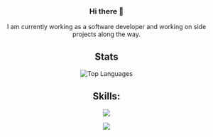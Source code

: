 <div id="body" align="center">
  <div id="intro">
    <h3> Hi there 👋 </h3>
    I am currently working as a software developer and working on side projects along the way.
  </div>
  <div id="stats">
    <h2>Stats</h2>
    <img src="https://github-readme-stats.vercel.app/api/top-langs/?username=scramjet911&layout=compact&theme=vision-friendly-dark" alt="Top Languages"/>
  </div>
  <div>
    <h2>Skills: </h2>
    <p align="center">
        <a href="https://skillicons.dev">
          <img src="https://skillicons.dev/icons?i=react,typescript,tailwind,js,css,kotlin,androidstudio,cpp,rust,tensorflow,flutter,latex,docker,express,nestjs,nodejs,opencv,graphql&perline=9" />
        </a>
    </p>
  </div>
  <img src="https://visitor-badge.laobi.icu/badge?page_id=scramjet911.scramjet911"/>
</div>
<!--
**Scramjet911/Scramjet911** is a ✨ _special_ ✨ repository because its `README.md` (this file) appears on your GitHub profile.

Here are some ideas to get you started:

- 🔭 I’m currently working on ...
- 🌱 I’m currently learning ...
- 👯 I’m looking to collaborate on ...
- 🤔 I’m looking for help with ...
- 💬 Ask me about ...
- 📫 How to reach me: ...
- 😄 Pronouns: ...
- ⚡ Fun fact: ...
-->
